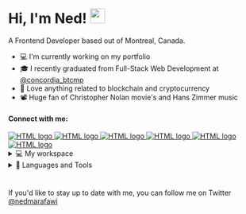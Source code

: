 # Hi, I'm Ned! <img src="https://raw.githubusercontent.com/MartinHeinz/MartinHeinz/master/wave.gif" width="30px">

A Frontend Developer based out of Montreal, Canada.


  * :computer: I'm currently working on my portfolio
  * 🎓 I recently graduated from Full-Stack Web Development at <a href="https://twitter.com/concordia_btcmp" target="_blank">@concordia_btcmp</a> <br>
  * :rocket: Love anything related to blockchain and cryptocurrency
  * 📽 Huge fan of Christopher Nolan movie's and Hans Zimmer music



#### Connect with me:
<a href="https://nedcode.com">
<img src="https://img.shields.io/badge/website-000000?style=for-the-badge&logo=About.me&logoColor=white" alt="HTML logo" width="auto" height="auto">
</a>
<a href="https://twitter.com/nedmarafawi">
<img src="https://img.shields.io/badge/Twitter-1DA1F2?style=for-the-badge&logo=twitter&logoColor=white" alt="HTML logo" width="auto" height="auto">
</a>
<a href="https://www.linkedin.com/in/nedmarafawi/">
<img src="https://img.shields.io/badge/LinkedIn-0077B5?style=for-the-badge&logo=linkedin&logoColor=white" alt="HTML logo" width="auto" height="auto">
</a>
<a href="https://www.polywork.com/nedmarafawi">
<img src="https://img.shields.io/badge/polywork-543DE0?style=for-the-badge&logo=polywork&logoColor=white" alt="HTML logo" width="auto" height="auto">
</a>
<a href="https://www.instagram.com/nedmarafawi/">
<img src="https://img.shields.io/badge/Instagram-E4405F?style=for-the-badge&logo=instagram&logoColor=white" alt="HTML logo" width="auto" height="auto">
</a>
<a href="https://www.reddit.com/user/nedcode">
<img src="https://img.shields.io/badge/Reddit-FF4500?style=for-the-badge&logo=reddit&logoColor=white" alt="HTML logo" width="auto" height="auto">
</a>


<details>
 <a href="https://nedcode.com">
<img src="https://img.shields.io/badge/Google_chrome-4285F4?style=for-the-badge&logo=Google-chrome&logoColor=white" alt="HTML logo" width="auto" height="auto">
</a>
<a href="https://nedcode.com">
<img src="https://img.shields.io/badge/Brave-FF1B2D?style=for-the-badge&logo=Brave&logoColor=white" alt="HTML logo" width="auto" height="auto">
</a>
<a href="https://nedcode.com">
<img src="https://img.shields.io/badge/Safari-FF1B2D?style=for-the-badge&logo=Safari&logoColor=white" alt="HTML logo" width="auto" height="auto">
</a>
<a href="https://nedcode.com">
<img src="https://img.shields.io/badge/Visual_Studio_Code-0078D4?style=for-the-badge&logo=visual%20studio%20code&logoColor=white" alt="HTML logo" width="auto" height="auto">
</a>
<a href="https://nedcode.com">
<img src="https://img.shields.io/badge/NeoVim-%2357A143.svg?&style=for-the-badge&logo=neovim&logoColor=white" alt="HTML logo" width="auto" height="auto">
</a>
<a href="https://nedcode.com">
<img src="https://img.shields.io/badge/Notion-000000?style=for-the-badge&logo=notion&logoColor=white" alt="HTML logo" width="auto" height="auto">
</a>
<a href="https://nedcode.com">
<img src="https://img.shields.io/badge/mac%20os-000000?style=for-the-badge&logo=apple&logoColor=white" alt="HTML logo" width="auto" height="auto">
</a>


<a href="https://nedcode.com">
<img src="https://img.shields.io/badge/Adobe-Photoshop-31A8FF?style=for-the-badge&logo=Adobe-Photoshop&labelColor=0a446b&logoWidth=15" alt="HTML logo" width="auto" height="auto">
</a>

<a href="https://nedcode.com">
<img src="https://img.shields.io/badge/alacritty-F46D01?style=for-the-badge&logo=alacritty&logoColor=white" alt="HTML logo" width="auto" height="auto">
</a>

<a href="https://nedcode.com">
<img src="https://img.shields.io/badge/iTerm-000000?style=for-the-badge&logo=iterm2&logoColor=white" alt="HTML logo" width="auto" height="auto">
</a>
 
 <a href="https://nedcode.com">
<img src="https://img.shields.io/badge/Spotify-1ED760?&style=for-the-badge&logo=spotify&logoColor=white" alt="HTML logo" width="auto" height="auto">
</a>
 

 
 <summary>
  💻 My workspace
 </summary>
 </details>


 <details>
 <a href="https://nedcode.com">
<img src="https://img.shields.io/badge/JavaScript-323330?style=for-the-badge&logo=javascript&logoColor=F7DF1E" alt="JAVS logo" width="auto" height="auto">
</a>
 
<a href="https://nedcode.com">
<img src="https://img.shields.io/badge/HTML5-E34F26?style=for-the-badge&logo=html5&logoColor=white" alt="HTML logo" width="auto" height="auto">
</a>
 
 <a href="https://nedcode.com">
<img src="https://img.shields.io/badge/CSS3-1572B6?style=for-the-badge&logo=css3&logoColor=white" alt="CSS logo" width="auto" height="auto">
</a>
 
 <a href="https://nedcode.com">
<img src="https://img.shields.io/badge/React-20232A?style=for-the-badge&logo=react&logoColor=61DAFB" alt="HTML logo" width="auto" height="auto">
</a>
 
 <a href="https://nedcode.com">
<img src="https://img.shields.io/badge/Node.js-339933?style=for-the-badge&logo=nodedotjs&logoColor=white" alt="HTML logo" width="auto" height="auto">
</a>
 
 <a href="https://nedcode.com">
<img src="https://img.shields.io/badge/MongoDB-4EA94B?style=for-the-badge&logo=mongodb&logoColor=white" alt="HTML logo" width="auto" height="auto">
</a>
 
 <a href="https://nedcode.com">
<img src="https://img.shields.io/badge/Git-F05032?style=for-the-badge&logo=git&logoColor=white" alt="HTML logo" width="auto" height="auto">
</a>
 
 <a href="https://nedcode.com">
<img src="https://img.shields.io/badge/Express.js-000000?style=for-the-badge&logo=express&logoColor=white" alt="HTML logo" width="auto" height="auto">
</a>
 
 <a href="https://nedcode.com">
<img src="https://img.shields.io/badge/npm-CB3837?style=for-the-badge&logo=npm&logoColor=white" alt="HTML logo" width="auto" height="auto">
</a>
 
<a href="https://nedcode.com">
<img src="https://img.shields.io/badge/Yarn-2C8EBB?style=for-the-badge&logo=yarn&logoColor=white" alt="HTML logo" width="auto" height="auto">
</a>
 
 <a href="https://nedcode.com">
<img src="https://img.shields.io/badge/json-5E5C5C?style=for-the-badge&logo=json&logoColor=white" alt="HTML logo" width="auto" height="auto">
</a>
 
 <a href="https://nedcode.com">
<img src="https://img.shields.io/badge/Insomnia-5849be?style=for-the-badge&logo=Insomnia&logoColor=white" alt="HTML logo" width="auto" height="auto">
</a>
 
 <a href="https://nedcode.com">
<img src="https://img.shields.io/badge/styled--components-DB7093?style=for-the-badge&logo=styled-components&logoColor=white" alt="HTML logo" width="auto" height="auto">
</a>
 
<a href="https://nedcode.com">
<img src="https://img.shields.io/badge/Material--UI-0081CB?style=for-the-badge&logo=material-ui&logoColor=white" alt="HTML logo" width="auto" height="auto">
</a>
 
<a href="https://nedcode.com">
<img src="https://img.shields.io/badge/Bootstrap-563D7C?style=for-the-badge&logo=bootstrap&logoColor=white" alt="HTML logo" width="auto" height="auto">
</a>
 
<a href="https://nedcode.com">
<img src="https://img.shields.io/badge/React_Router-CA4245?style=for-the-badge&logo=react-router&logoColor=white" alt="HTML logo" width="auto" height="auto">
</a>
 
 <a href="https://nedcode.com">
<img src="https://img.shields.io/badge/Netlify-00C7B7?style=for-the-badge&logo=netlify&logoColor=white" alt="HTML logo" width="auto" height="auto">
</a>
 
 <a href="https://nedcode.com">
<img src="https://img.shields.io/badge/Linux-FCC624?style=for-the-badge&logo=linux&logoColor=black" alt="HTML logo" width="auto" height="auto">
</a>
 
 <a href="https://nedcode.com">
<img src="https://img.shields.io/badge/Windows-0078D6?style=for-the-badge&logo=windows&logoColor=white" alt="HTML logo" width="auto" height="auto">
</a>
 
 <a href="https://nedcode.com">
<img src="https://img.shields.io/badge/prettier-1A2C34?style=for-the-badge&logo=prettier&logoColor=F7BA3E" alt="HTML logo" width="auto" height="auto">
</a>
 
 <a href="https://nedcode.com">
<img src="https://img.shields.io/badge/oh_my_zsh-1A2C34?style=for-the-badge&logo=ohmyzsh&logoColor=white" alt="HTML logo" width="auto" height="auto">
</a>
 
 
  <a href="https://nedcode.com">
<img src="https://img.shields.io/badge/Canva-%2300C4CC.svg?&style=for-the-badge&logo=Canva&logoColor=white" alt="HTML logo" width="auto" height="auto">
</a>
 <summary>
 🧰 Languages and Tools
 </summary>
 </details>
 















#
If you'd like to stay up to date with me, you can follow me on Twitter <a href="https://twitter.com/nedmarafawi">@nedmarafawi</a>





<!--
**NedMarafawi/NedMarafawi** is a ✨ _special_ ✨ repository because its `README.md` (this file) appears on your GitHub profile.

[![Twitter Follow](https://img.shields.io/twitter/follow/nedscode?label=Documenting%20my%20journey&style=social)](https://twitter.com/intent/follow?screen_name=nedscode)

![Ned's GitHub stats](https://github-readme-stats.vercel.app/api?username=ndscode&show_icons=true&theme=dark)

<img src="https://github.com/devicons/devicon/blob/master/icons/html5/html5-original.svg" alt="HTML logo" width="40" height="40"> <img src="https://github.com/devicons/devicon/blob/master/icons/css3/css3-original.svg" alt="HTML logo" width="40" height="40">
Here are some ideas to get you started:

- 🔭 I’m currently working on ...
- 🌱 I’m currently learning ...
- 👯 I’m looking to collaborate on ...
- 🤔 I’m looking for help with ...
- 💬 Ask me about ...
- 📫 How to reach me: ...
- 😄 Pronouns: ...
- ⚡ Fun fact: ...
<img class="emoji" alt="memo" height="20" width="20" src="https://github.githubassets.com/images/icons/emoji/unicode/1f4dd.png">
-->
